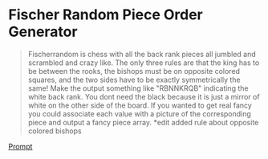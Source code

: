 # Fischer Random Piece Order Generator

>Fischerrandom is chess with all the back rank pieces all jumbled and scrambled and crazy like. The only three rules are that the king has to be between the rooks, the bishops must be on opposite colored squares, and the two sides have to be exactly symmetrically the same! Make the output something like "RBNNKRQB" indicating the white back rank. You dont need the black because it is just a mirror of white on the other side of the board. If you wanted to get real fancy you could associate each value with a picture of the corresponding piece and output a fancy piece array. *edit added rule about opposite colored bishops

[Prompt](https://www.reddit.com/r/ProgrammingPrompts/comments/4v2drb/very_easy_create_a_fischerrandom_piece_order/)
